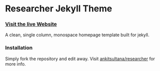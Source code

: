 # Researcher Jekyll Theme

### [Visit the live Website](https://amanagarwal.io)

A clean, single column, monospace homepage template built for jekyll.

### Installation

Simply fork the repository and edit away.
Visit [ankitsultana/researcher](https://github.com/ankitsultana/researcher) for more info.

<div data-iframe-width="150" data-iframe-height="270" data-share-badge-id="2e50b4df-73d4-4a13-b7fa-f0d5338a4207" data-share-badge-host="https://www.youracclaim.com"></div><script type="text/javascript" async src="//cdn.youracclaim.com/assets/utilities/embed.js"></script>

